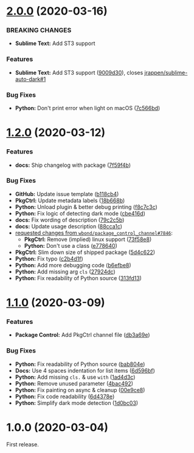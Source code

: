 # [2.0.0](https://github.com/jrappen/sublime-auto-dark/compare/1.2.0...st4-2.0.0) (2020-03-16)

### BREAKING CHANGES

* **Sublime Text:** Add ST3 support

### Features

* **Sublime Text:** Add ST3 support ([9009d30](https://github.com/jrappen/sublime-auto-dark/commit/9009d30cdd4d74f1882bb4a0cb697d416d993474)), closes [jrappen/sublime-auto-dark#1](https://github.com/jrappen/sublime-auto-dark/issues/1)

### Bug Fixes

* **Python:** Don't print error when light on macOS ([7c566bd](https://github.com/jrappen/sublime-auto-dark/commit/7c566bdda4460cd71d42730cd2ace4d929c7af0e))

# [1.2.0](https://github.com/jrappen/sublime-auto-dark/compare/1.1.0...1.2.0) (2020-03-12)

### Features

* **docs:** Ship changelog with package ([7f59f4b](https://github.com/jrappen/sublime-auto-dark/commit/7f59f4b517a187cb9fba2f015bcaf251a37e0402))

### Bug Fixes

* **GitHub:** Update issue template ([b118cb4](https://github.com/jrappen/sublime-auto-dark/commit/b118cb4dd91606afa2af6a0be05ab7cfab263b09))
* **PkgCtrl:** Update metadata labels ([18b668b](https://github.com/jrappen/sublime-auto-dark/commit/18b668b0a751b828d37464d4b63a14da06c25e54))
* **Python:** Unload plugin & better debug printing ([f8c7c3c](https://github.com/jrappen/sublime-auto-dark/commit/f8c7c3c74072f1890ef45d95da74b38dfab17dc5))
* **Python:** Fix logic of detecting dark mode ([cbe416d](https://github.com/jrappen/sublime-auto-dark/commit/cbe416d3eb26bb1fa4f1952ad035fa3539642583))
* **docs:** Fix wording of description ([79c2c5b](https://github.com/jrappen/sublime-auto-dark/commit/79c2c5b3263c39c8cfbd8581804468ecda19b154))
* **docs:** Update usage description ([88cca1c](https://github.com/jrappen/sublime-auto-dark/commit/88cca1cd8fdeb21d1bf59f721fe92a76eb35152d))
* [requested changes from `wbond/package_control_channel#7846`](https://github.com/wbond/package_control_channel/issues/7846#issuecomment-597317204):
    * **PkgCtrl:** Remove (implied) linux support ([73f58e8](https://github.com/jrappen/sublime-auto-dark/commit/73f58e8155f7495c74778e29f5c67894fd3ea5ec))
    * **Python:** Don't use a class ([e778640](https://github.com/jrappen/sublime-auto-dark/commit/e77864014a82785b4ee8d429fabeae2880f0ed3c))
* **PkgCtrl:** Slim down size of shipped package ([5d4c622](https://github.com/jrappen/sublime-auto-dark/commit/5d4c6224f91f1e4ae94684ff94d9932b763cec8c))
* **Python:** Fix typo ([c2b4d1f](https://github.com/jrappen/sublime-auto-dark/commit/c2b4d1fbbd85d9b44bed982991f3d26551ca7644))
* **Python:** Add more debugging code ([b6efbe8](https://github.com/jrappen/sublime-auto-dark/commit/b6efbe8db882fc6ce169866f7f702a4173e338cf))
* **Python:** Add missing arg `cls` ([27924dc](https://github.com/jrappen/sublime-auto-dark/commit/27924dcb790592ae75b5f1a52b142ca075e2388d))
* **Python:** Fix readability of Python source ([313fd13](https://github.com/jrappen/sublime-auto-dark/commit/313fd1370305993c0e4e7a71d0eeed73b7425198))

# [1.1.0](https://github.com/jrappen/sublime-auto-dark/compare/1.0.0...1.1.0) (2020-03-09)

### Features

* **Package Control:** Add PkgCtrl channel file ([db3a69e](https://github.com/jrappen/sublime-auto-dark/commit/db3a69ecdc3545c28f66f939b201b0bc3dfa9b67))

### Bug Fixes

* **Python:** Fix readability of Python source ([bab804e](https://github.com/jrappen/sublime-auto-dark/commit/bab804e5f1f87c9e89d3f4f83fd4b493064ca1a7))
* **Docs:** Use 4 spaces indentation for list items ([6d596bf](https://github.com/jrappen/sublime-auto-dark/commit/6d596bf3d96b47e5519b9522f2ee53ac9827e483))
* **Python:** Add missing `cls.` & use `with` ([1ad4d3c](https://github.com/jrappen/sublime-auto-dark/commit/1ad4d3c838bd2041a7a6c85a75b1d5d868a21206))
* **Python:** Remove unused parameter ([4bac492](https://github.com/jrappen/sublime-auto-dark/commit/4bac4929ab3e21fde0aca920a8cade938c271d12))
* **Python:** Fix painting on async & cleanup ([00e9ce8](https://github.com/jrappen/sublime-auto-dark/commit/00e9ce8e02a841d60bb0b5923cd46556d00c723c))
* **Python:** Fix code readability ([6d4378e](https://github.com/jrappen/sublime-auto-dark/commit/6d4378e3e3df52c9702e788ab44aa8f3db97d416))
* **Python:** Simplify dark mode detection ([1d0bc03](https://github.com/jrappen/sublime-auto-dark/commit/1d0bc039ecf0cb6501798044bcc40ebdd589528c))

# 1.0.0 (2020-03-04)

First release.
